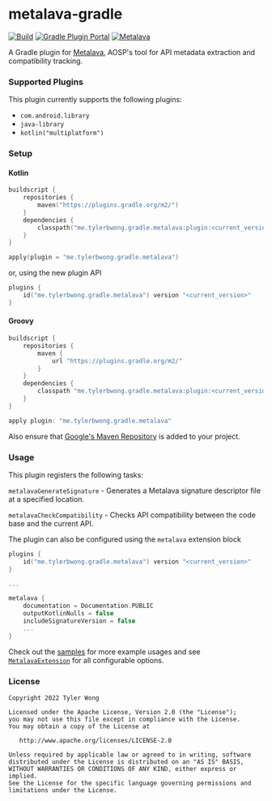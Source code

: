 # metalava-gradle
[![Build](https://github.com/tylerbwong/metalava-gradle/actions/workflows/build.yml/badge.svg)](https://github.com/tylerbwong/metalava-gradle/actions/workflows/build.yml)
[![Gradle Plugin Portal](https://img.shields.io/maven-metadata/v/https/plugins.gradle.org/m2/me/tylerbwong/gradle/metalava/me.tylerbwong.gradle.metalava.gradle.plugin/maven-metadata.xml.svg?colorB=007ec6&label=Gradle%20Plugin%20Portal)](https://plugins.gradle.org/plugin/me.tylerbwong.gradle.metalava)
[![Metalava](https://img.shields.io/badge/Metalava-1.0.0--alpha06-orange)](https://maven.google.com/web/index.html#com.android.tools.metalava:metalava:1.0.0-alpha06)

A Gradle plugin for [Metalava](https://android.googlesource.com/platform/tools/metalava/), AOSP's tool for API metadata extraction and compatibility tracking.

### Supported Plugins

This plugin currently supports the following plugins:

* `com.android.library`
* `java-library`
* `kotlin("multiplatform")`

### Setup

#### Kotlin

```kt
buildscript {
    repositories {
        maven("https://plugins.gradle.org/m2/")
    }
    dependencies {
        classpath("me.tylerbwong.gradle.metalava:plugin:<current_version>")
    }
}

apply(plugin = "me.tylerbwong.gradle.metalava")
```

or, using the new plugin API

```kt
plugins {
    id("me.tylerbwong.gradle.metalava") version "<current_version>"
}
```

#### Groovy

```groovy
buildscript {
    repositories {
        maven {
            url "https://plugins.gradle.org/m2/"
        }
    }
    dependencies {
        classpath "me.tylerbwong.gradle.metalava:plugin:<current_version>"
    }
}

apply plugin: "me.tylerbwong.gradle.metalava"
```

Also ensure that [Google's Maven Repository](https://docs.gradle.org/current/userguide/declaring_repositories.html#sub:maven_google) is added to your project.

### Usage

This plugin registers the following tasks:

`metalavaGenerateSignature` - Generates a Metalava signature descriptor file at a specified location.

`metalavaCheckCompatibility` - Checks API compatibility between the code base and the current API.

The plugin can also be configured using the `metalava` extension block

```kt
plugins {
    id("me.tylerbwong.gradle.metalava") version "<current_version>"
}

...

metalava {
    documentation = Documentation.PUBLIC
    outputKotlinNulls = false
    includeSignatureVersion = false
    ...
}
```

Check out the [samples](https://github.com/tylerbwong/metalava-gradle/tree/main/samples) for more example usages and see [`MetalavaExtension`](https://github.com/tylerbwong/metalava-gradle/blob/main/plugin/src/main/kotlin/me/tylerbwong/gradle/metalava/extension/MetalavaExtension.kt) for all configurable options.

### License

    Copyright 2022 Tyler Wong

    Licensed under the Apache License, Version 2.0 (the "License");
    you may not use this file except in compliance with the License.
    You may obtain a copy of the License at

       http://www.apache.org/licenses/LICENSE-2.0

    Unless required by applicable law or agreed to in writing, software
    distributed under the License is distributed on an "AS IS" BASIS,
    WITHOUT WARRANTIES OR CONDITIONS OF ANY KIND, either express or implied.
    See the License for the specific language governing permissions and
    limitations under the License.
